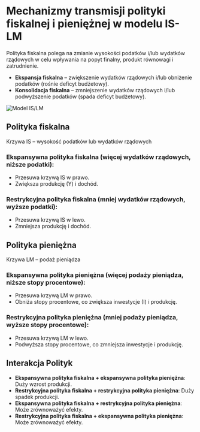 # Mechanizmy transmisji polityki fiskalnej i pieniężnej w modelu IS-LM

Polityka fiskalna polega na zmianie wysokości podatków i/lub wydatków rządowych w celu wpływania na popyt finalny,
produkt równowagi i zatrudnienie.

- **Ekspansja fiskalna** – zwiększenie wydatków rządowych i/lub obniżenie podatków (rośnie deficyt budżetowy).
- **Konsolidacja fiskalna** – zmniejszenie wydatków rządowych i/lub podwyższenie podatków (spada deficyt budżetowy).

![Model IS/LM](islm.jpg)

## Polityka fiskalna

Krzywa IS – wysokość podatków lub wydatków rządowych

### Ekspansywna polityka fiskalna (więcej wydatków rządowych, niższe podatki):

- Przesuwa krzywą IS w prawo.
- Zwiększa produkcję (Y) i dochód.

### Restrykcyjna polityka fiskalna (mniej wydatków rządowych, wyższe podatki):

- Przesuwa krzywą IS w lewo.
- Zmniejsza produkcję i dochód.

## Polityka pieniężna

Krzywa LM – podaż pieniądza

### Ekspansywna polityka pieniężna (więcej podaży pieniądza, niższe stopy procentowe):

- Przesuwa krzywą LM w prawo.
- Obniża stopy procentowe, co zwiększa inwestycje (I) i produkcję.

### Restrykcyjna polityka pieniężna (mniej podaży pieniądza, wyższe stopy procentowe):

- Przesuwa krzywą LM w lewo.
- Podwyższa stopy procentowe, co zmniejsza inwestycje i produkcję.

## Interakcja Polityk

- **Ekspansywna polityka fiskalna + ekspansywna polityka pieniężna**: Duży wzrost produkcji.
- **Restrykcyjna polityka fiskalna + restrykcyjna polityka pieniężna**: Duży spadek produkcji.
- **Ekspansywna polityka fiskalna + restrykcyjna polityka pieniężna**: Może zrównoważyć efekty.
- **Restrykcyjna polityka fiskalna + ekspansywna polityka pieniężna**: Może zrównoważyć efekty.
